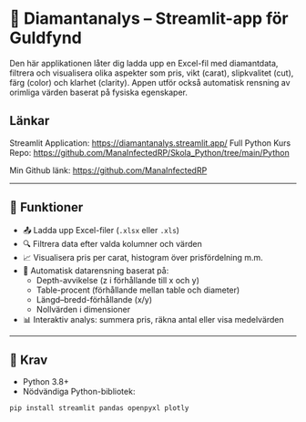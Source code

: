 # 💎 Diamantanalys – Streamlit-app för Guldfynd

Den här applikationen låter dig ladda upp en Excel-fil med diamantdata, filtrera och visualisera olika aspekter som pris, vikt (carat), slipkvalitet (cut), färg (color) och klarhet (clarity). Appen utför också automatisk rensning av orimliga värden baserat på fysiska egenskaper.

## Länkar

Streamlit Application: https://diamantanalys.streamlit.app/
Full Python Kurs Repo: https://github.com/ManaInfectedRP/Skola_Python/tree/main/Python

Min Github länk: https://github.com/ManaInfectedRP

---

## 🧰 Funktioner

- 📤 Ladda upp Excel-filer (`.xlsx` eller `.xls`)
- 🔍 Filtrera data efter valda kolumner och värden
- 📈 Visualisera pris per carat, histogram över prisfördelning m.m.
- 🧹 Automatisk datarensning baserat på:
  - Depth-avvikelse (z i förhållande till x och y)
  - Table-procent (förhållande mellan table och diameter)
  - Längd–bredd-förhållande (x/y)
  - Nollvärden i dimensioner
- 📊 Interaktiv analys: summera pris, räkna antal eller visa medelvärden

---

## 📂 Krav

- Python 3.8+
- Nödvändiga Python-bibliotek:

```bash
pip install streamlit pandas openpyxl plotly
